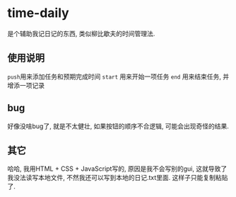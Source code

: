 # time-daily
是个辅助我记日记的东西, 类似柳比歇夫的时间管理法.

## 使用说明

`push`用来添加任务和预期完成时间
`start` 用来开始一项任务
`end` 用来结束任务, 并增添一项记录

## bug

好像没啥bug了, 就是不太健壮, 如果按钮的顺序不合逻辑, 可能会出现奇怪的结果.

## 其它

哈哈, 我用HTML + CSS + JavaScript写的, 原因是我不会写别的gui, 这就导致了我没法读写本地文件, 不然我还可以写到本地的日记.txt里面. 这样子只能复制粘贴了.
